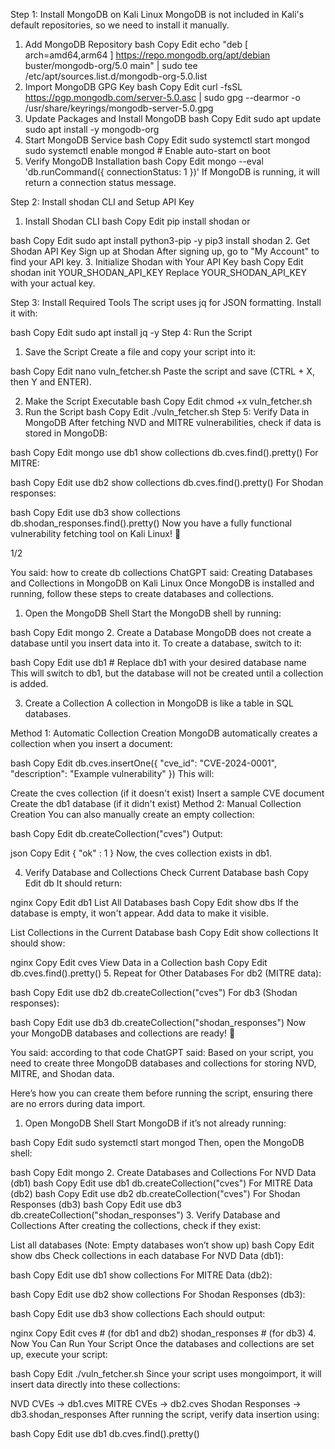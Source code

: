 Step 1: Install MongoDB on Kali Linux
MongoDB is not included in Kali's default repositories, so we need to install it manually.

1. Add MongoDB Repository
bash
Copy
Edit
echo "deb [ arch=amd64,arm64 ] https://repo.mongodb.org/apt/debian buster/mongodb-org/5.0 main" | sudo tee /etc/apt/sources.list.d/mongodb-org-5.0.list
2. Import MongoDB GPG Key
bash
Copy
Edit
curl -fsSL https://pgp.mongodb.com/server-5.0.asc | sudo gpg --dearmor -o /usr/share/keyrings/mongodb-server-5.0.gpg
3. Update Packages and Install MongoDB
bash
Copy
Edit
sudo apt update
sudo apt install -y mongodb-org
4. Start MongoDB Service
bash
Copy
Edit
sudo systemctl start mongod
sudo systemctl enable mongod  # Enable auto-start on boot
5. Verify MongoDB Installation
bash
Copy
Edit
mongo --eval 'db.runCommand({ connectionStatus: 1 })'
If MongoDB is running, it will return a connection status message.

Step 2: Install shodan CLI and Setup API Key
1. Install Shodan CLI
bash
Copy
Edit
pip install shodan
or

bash
Copy
Edit
sudo apt install python3-pip -y
pip3 install shodan
2. Get Shodan API Key
Sign up at Shodan
After signing up, go to "My Account" to find your API key.
3. Initialize Shodan with Your API Key
bash
Copy
Edit
shodan init YOUR_SHODAN_API_KEY
Replace YOUR_SHODAN_API_KEY with your actual key.

Step 3: Install Required Tools
The script uses jq for JSON formatting. Install it with:

bash
Copy
Edit
sudo apt install jq -y
Step 4: Run the Script
1. Save the Script
Create a file and copy your script into it:

bash
Copy
Edit
nano vuln_fetcher.sh
Paste the script and save (CTRL + X, then Y and ENTER).

2. Make the Script Executable
bash
Copy
Edit
chmod +x vuln_fetcher.sh
3. Run the Script
bash
Copy
Edit
./vuln_fetcher.sh
Step 5: Verify Data in MongoDB
After fetching NVD and MITRE vulnerabilities, check if data is stored in MongoDB:

bash
Copy
Edit
mongo
use db1
show collections
db.cves.find().pretty()
For MITRE:

bash
Copy
Edit
use db2
show collections
db.cves.find().pretty()
For Shodan responses:

bash
Copy
Edit
use db3
show collections
db.shodan_responses.find().pretty()
Now you have a fully functional vulnerability fetching tool on Kali Linux! 🚀


1/2

You said:
how to create db collections
ChatGPT said:
Creating Databases and Collections in MongoDB on Kali Linux
Once MongoDB is installed and running, follow these steps to create databases and collections.

1. Open the MongoDB Shell
Start the MongoDB shell by running:

bash
Copy
Edit
mongo
2. Create a Database
MongoDB does not create a database until you insert data into it. To create a database, switch to it:

bash
Copy
Edit
use db1  # Replace db1 with your desired database name
This will switch to db1, but the database will not be created until a collection is added.

3. Create a Collection
A collection in MongoDB is like a table in SQL databases.

Method 1: Automatic Collection Creation
MongoDB automatically creates a collection when you insert a document:

bash
Copy
Edit
db.cves.insertOne({ "cve_id": "CVE-2024-0001", "description": "Example vulnerability" })
This will:

Create the cves collection (if it doesn't exist)
Insert a sample CVE document
Create the db1 database (if it didn't exist)
Method 2: Manual Collection Creation
You can also manually create an empty collection:

bash
Copy
Edit
db.createCollection("cves")
Output:

json
Copy
Edit
{ "ok" : 1 }
Now, the cves collection exists in db1.

4. Verify Database and Collections
Check Current Database
bash
Copy
Edit
db
It should return:

nginx
Copy
Edit
db1
List All Databases
bash
Copy
Edit
show dbs
If the database is empty, it won't appear. Add data to make it visible.

List Collections in the Current Database
bash
Copy
Edit
show collections
It should show:

nginx
Copy
Edit
cves
View Data in a Collection
bash
Copy
Edit
db.cves.find().pretty()
5. Repeat for Other Databases
For db2 (MITRE data):

bash
Copy
Edit
use db2
db.createCollection("cves")
For db3 (Shodan responses):

bash
Copy
Edit
use db3
db.createCollection("shodan_responses")
Now your MongoDB databases and collections are ready! 🚀






You said:
according to that code
ChatGPT said:
Based on your script, you need to create three MongoDB databases and collections for storing NVD, MITRE, and Shodan data.

Here’s how you can create them before running the script, ensuring there are no errors during data import.

1. Open MongoDB Shell
Start MongoDB if it’s not already running:

bash
Copy
Edit
sudo systemctl start mongod
Then, open the MongoDB shell:

bash
Copy
Edit
mongo
2. Create Databases and Collections
For NVD Data (db1)
bash
Copy
Edit
use db1
db.createCollection("cves")
For MITRE Data (db2)
bash
Copy
Edit
use db2
db.createCollection("cves")
For Shodan Responses (db3)
bash
Copy
Edit
use db3
db.createCollection("shodan_responses")
3. Verify Database and Collections
After creating the collections, check if they exist:

List all databases (Note: Empty databases won’t show up)
bash
Copy
Edit
show dbs
Check collections in each database
For NVD Data (db1):

bash
Copy
Edit
use db1
show collections
For MITRE Data (db2):

bash
Copy
Edit
use db2
show collections
For Shodan Responses (db3):

bash
Copy
Edit
use db3
show collections
Each should output:

nginx
Copy
Edit
cves  # (for db1 and db2)
shodan_responses  # (for db3)
4. Now You Can Run Your Script
Once the databases and collections are set up, execute your script:

bash
Copy
Edit
./vuln_fetcher.sh
Since your script uses mongoimport, it will insert data directly into these collections:

NVD CVEs → db1.cves
MITRE CVEs → db2.cves
Shodan Responses → db3.shodan_responses
After running the script, verify data insertion using:

bash
Copy
Edit
use db1
db.cves.find().pretty()
